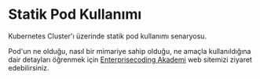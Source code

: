 # Statik Pod Kullanımı
Kubernetes Cluster'ı üzerinde statik pod kullanımı senaryosu.

Pod'un ne olduğu, nasıl bir mimariye sahip olduğu, ne amaçla kullanıldığına dair detayları öğrenmek için [Enterprisecoding Akademi](http://akademi.enterprisecoding.com/) web sitemizi ziyaret edebilirsiniz.